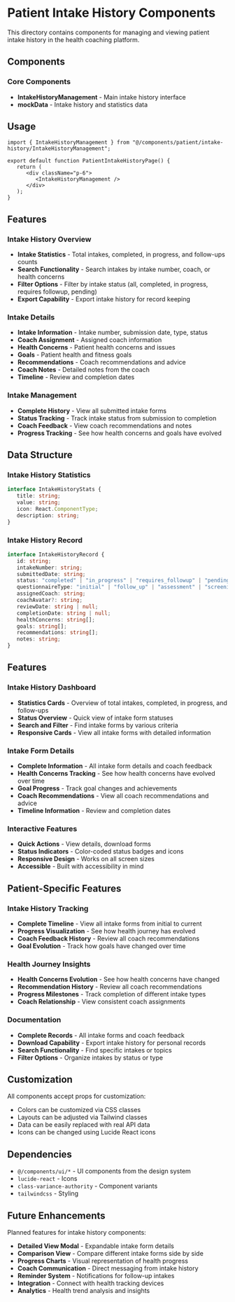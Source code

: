 # Patient Intake History Components

This directory contains components for managing and viewing patient intake history in the health coaching platform.

## Components

### Core Components

-  **IntakeHistoryManagement** - Main intake history interface
-  **mockData** - Intake history and statistics data

## Usage

```tsx
import { IntakeHistoryManagement } from "@/components/patient/intake-history/IntakeHistoryManagement";

export default function PatientIntakeHistoryPage() {
   return (
      <div className="p-6">
         <IntakeHistoryManagement />
      </div>
   );
}
```

## Features

### Intake History Overview

-  **Intake Statistics** - Total intakes, completed, in progress, and follow-ups counts
-  **Search Functionality** - Search intakes by intake number, coach, or health concerns
-  **Filter Options** - Filter by intake status (all, completed, in progress, requires followup, pending)
-  **Export Capability** - Export intake history for record keeping

### Intake Details

-  **Intake Information** - Intake number, submission date, type, status
-  **Coach Assignment** - Assigned coach information
-  **Health Concerns** - Patient health concerns and issues
-  **Goals** - Patient health and fitness goals
-  **Recommendations** - Coach recommendations and advice
-  **Coach Notes** - Detailed notes from the coach
-  **Timeline** - Review and completion dates

### Intake Management

-  **Complete History** - View all submitted intake forms
-  **Status Tracking** - Track intake status from submission to completion
-  **Coach Feedback** - View coach recommendations and notes
-  **Progress Tracking** - See how health concerns and goals have evolved

## Data Structure

### Intake History Statistics

```typescript
interface IntakeHistoryStats {
   title: string;
   value: string;
   icon: React.ComponentType;
   description: string;
}
```

### Intake History Record

```typescript
interface IntakeHistoryRecord {
   id: string;
   intakeNumber: string;
   submittedDate: string;
   status: "completed" | "in_progress" | "requires_followup" | "pending";
   questionnaireType: "initial" | "follow_up" | "assessment" | "screening";
   assignedCoach: string;
   coachAvatar?: string;
   reviewDate: string | null;
   completionDate: string | null;
   healthConcerns: string[];
   goals: string[];
   recommendations: string[];
   notes: string;
}
```

## Features

### Intake History Dashboard

-  **Statistics Cards** - Overview of total intakes, completed, in progress, and follow-ups
-  **Status Overview** - Quick view of intake form statuses
-  **Search and Filter** - Find intake forms by various criteria
-  **Responsive Cards** - View all intake forms with detailed information

### Intake Form Details

-  **Complete Information** - All intake form details and coach feedback
-  **Health Concerns Tracking** - See how health concerns have evolved over time
-  **Goal Progress** - Track goal changes and achievements
-  **Coach Recommendations** - View all coach recommendations and advice
-  **Timeline Information** - Review and completion dates

### Interactive Features

-  **Quick Actions** - View details, download forms
-  **Status Indicators** - Color-coded status badges and icons
-  **Responsive Design** - Works on all screen sizes
-  **Accessible** - Built with accessibility in mind

## Patient-Specific Features

### Intake History Tracking

-  **Complete Timeline** - View all intake forms from initial to current
-  **Progress Visualization** - See how health journey has evolved
-  **Coach Feedback History** - Review all coach recommendations
-  **Goal Evolution** - Track how goals have changed over time

### Health Journey Insights

-  **Health Concerns Evolution** - See how health concerns have changed
-  **Recommendation History** - Review all coach recommendations
-  **Progress Milestones** - Track completion of different intake types
-  **Coach Relationship** - View consistent coach assignments

### Documentation

-  **Complete Records** - All intake forms and coach feedback
-  **Download Capability** - Export intake history for personal records
-  **Search Functionality** - Find specific intakes or topics
-  **Filter Options** - Organize intakes by status or type

## Customization

All components accept props for customization:

-  Colors can be customized via CSS classes
-  Layouts can be adjusted via Tailwind classes
-  Data can be easily replaced with real API data
-  Icons can be changed using Lucide React icons

## Dependencies

-  `@/components/ui/*` - UI components from the design system
-  `lucide-react` - Icons
-  `class-variance-authority` - Component variants
-  `tailwindcss` - Styling

## Future Enhancements

Planned features for intake history components:

-  **Detailed View Modal** - Expandable intake form details
-  **Comparison View** - Compare different intake forms side by side
-  **Progress Charts** - Visual representation of health progress
-  **Coach Communication** - Direct messaging from intake history
-  **Reminder System** - Notifications for follow-up intakes
-  **Integration** - Connect with health tracking devices
-  **Analytics** - Health trend analysis and insights
